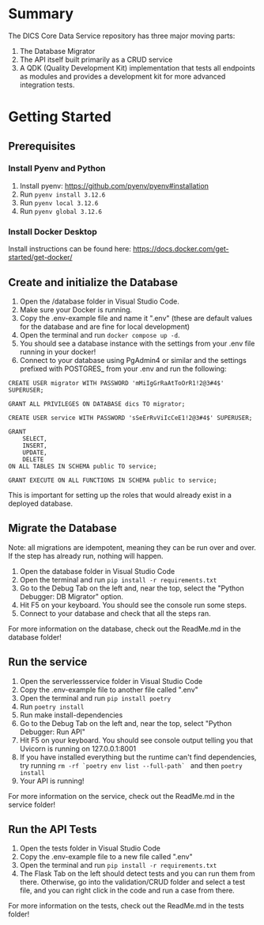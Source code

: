 # Summary

The DICS Core Data Service repository has three major moving parts:

1. The Database Migrator
2. The API itself built primarily as a CRUD service
3. A QDK (Quality Development Kit) implementation that tests all endpoints as modules and provides a development kit for more advanced integration tests.

# Getting Started

## Prerequisites

### Install Pyenv and Python

1. Install pyenv: https://github.com/pyenv/pyenv#installation
2. Run ```pyenv install 3.12.6```
3. Run ```pyenv local 3.12.6```
4. Run ```pyenv global 3.12.6```

### Install Docker Desktop

Install instructions can be found here: https://docs.docker.com/get-started/get-docker/

## Create and initialize the Database

1. Open the /database folder in Visual Studio Code.
2. Make sure your Docker is running.
3. Copy the .env-example file and name it ".env" (these are default values for the database and are fine for local development)
4. Open the terminal and run ```docker compose up -d```.
5. You should see a database instance with the settings from your .env file running in your docker!
6. Connect to your database using PgAdmin4 or similar and the settings prefixed with POSTGRES_ from your .env and run the following:
```
CREATE USER migrator WITH PASSWORD 'mMiIgGrRaAtToOrR1!2@3#4$' SUPERUSER; 

GRANT ALL PRIVILEGES ON DATABASE dics TO migrator;

CREATE USER service WITH PASSWORD 'sSeErRvViIcCeE1!2@3#4$' SUPERUSER;

GRANT 
	SELECT,
	INSERT,
	UPDATE,
	DELETE
ON ALL TABLES IN SCHEMA public TO service;

GRANT EXECUTE ON ALL FUNCTIONS IN SCHEMA public to service;
```
This is important for setting up the roles that would already exist in a deployed database.

## Migrate the Database

Note: all migrations are idempotent, meaning they can be run over and over.  If the step has already run, nothing will happen.

1. Open the database folder in Visual Studio Code
2. Open the terminal and run ```pip install -r requirements.txt```
3. Go to the Debug Tab on the left and, near the top, select the "Python Debugger: DB Migrator" option.
4. Hit F5 on your keyboard.  You should see the console run some steps.
5. Connect to your database and check that all the steps ran.

For more information on the database, check out the ReadMe.md in the database folder!

## Run the service

1. Open the serverlessservice folder in Visual Studio Code
2. Copy the .env-example file to another file called ".env"
3. Open the terminal and run ```pip install poetry```
4. Run ```poetry install```
5. Run make install-dependencies
4. Go to the Debug Tab on the left and, near the top, select "Python Debugger: Run API"
5. Hit F5 on your keyboard.  You should see console output telling you that Uvicorn is running on 127.0.0.1:8001
6. If you have installed everything but the runtime can't find dependencies, try running ```rm -rf `poetry env list --full-path` ``` and then ```poetry install```
7. Your API is running!

For more information on the service, check out the ReadMe.md in the service folder!

## Run the API Tests

1. Open the tests folder in Visual Studio Code
2. Copy the .env-example file to a new file called ".env"
3. Open the terminal and run ```pip install -r requirements.txt```
4. The Flask Tab on the left should detect tests and you can run them from there.  Otherwise, go into the validation/CRUD folder and select a test file, and you can right click in the code and run a case from there.

For more information on the tests, check out the ReadMe.md in the tests folder!





